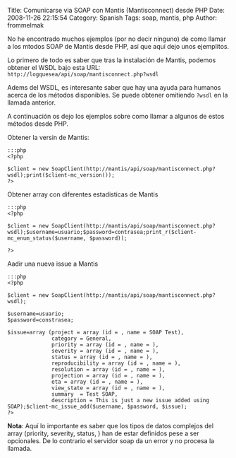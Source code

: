 Title: Comunicarse via SOAP con Mantis (Mantisconnect) desde PHP
Date: 2008-11-26 22:15:54
Category: Spanish
Tags: soap, mantis, php
Author: frommelmak

No he encontrado muchos ejemplos (por no decir ninguno) de como llamar a los mtodos SOAP de Mantis desde PHP, así que aquí dejo unos ejemplitos.

Lo primero de todo es saber que tras la instalación de Mantis, podemos obtener el WSDL bajo esta URL: `http://logquesea/api/soap/mantisconnect.php?wsdl`

Adems del WSDL, es interesante saber que hay una ayuda para humanos acerca de los métodos disponibles. Se puede obtener omitiendo `?wsdl` en la llamada anterior.

A continuación os dejo los ejemplos sobre como llamar a algunos de estos métodos desde PHP.

Obtener la versin de Mantis:

    :::php
    <?php
    
    $client = new SoapClient(http://mantis/api/soap/mantisconnect.php?wsdl);print($client-mc_version());
    ?>

Obtener array con diferentes estadisticas de Mantis


    :::php
    <?php
    
    $client = new SoapClient(http://mantis/api/soap/mantisconnect.php?wsdl);$username=usuario;$password=contrasea;print_r($client-mc_enum_status($username, $password));

    ?>

Aadir una nueva issue a Mantis

    :::php
    <?php
    
    $client = new SoapClient(http://mantis/api/soap/mantisconnect.php?wsdl);
    
    $username=usuario;
    $password=constrasea;
    
    $issue=array (project = array (id = , name = SOAP Test),
                  category = General,
                  priority = array (id = , name = ),
                  severity = array (id = , name = ),
                  status = array (id = , name = ),
                  reproducibility = array (id = , name = ),
                  resolution = array (id = , name = ),
                  projection = array (id = , name = ),
                  eta = array (id = , name = ),
                  view_state = array (id = , name = ),
                  summary  = Test SOAP,
                  description = This is just a new issue added using SOAP);$client-mc_issue_add($username, $password, $issue);
    ?>


**Nota**: Aquí lo importante es saber que los tipos de datos complejos del array (priority, severity, status, ) han de estar definidos pese a ser opcionales. De lo contrario el servidor soap da un error y no procesa la llamada.

